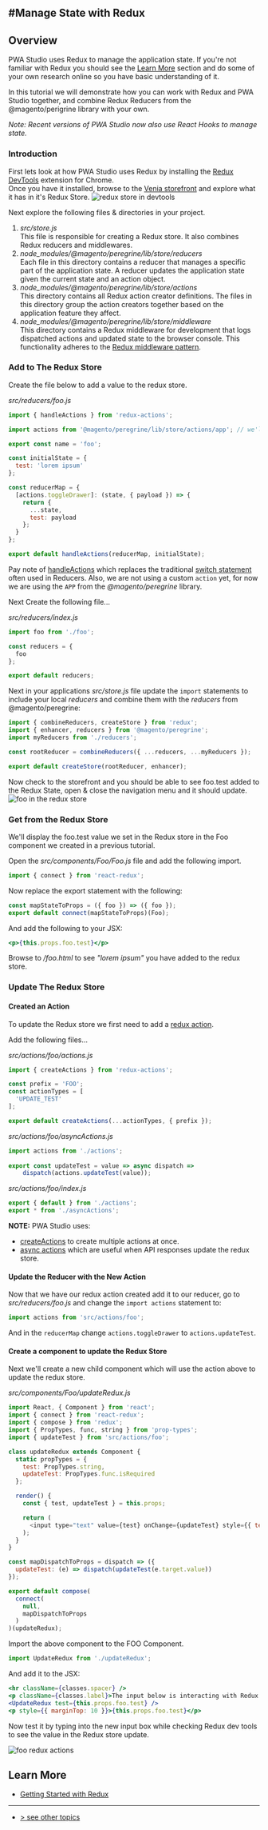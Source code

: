 #Manage State with Redux
---

## Overview

PWA Studio uses Redux to manage the application state. 
If you're not familiar with Redux you should see the [Learn More][] section and 
do some of your own research online so you have basic understanding of it.  

In this tutorial we will demonstrate how you can work with Redux and PWA Studio together, 
and combine Redux Reducers from the @magento/perigrine library with your own.

_Note: Recent versions of PWA Studio now also use React Hooks to manage state._

### Introduction

First lets look at how PWA Studio uses Redux by installing the [Redux DevTools][] extension for Chrome.  
Once you have it installed, browse to the [Venia storefront][] and explore what it has in it's Redux Store.
![redux store in devtools][]

Next explore the following files & directories in your project.

1.  _src/store.js_  
    This file is responsible for creating a Redux store. It also combines Redux reducers and middlewares.
1.  _node_modules/@magento/peregrine/lib/store/reducers_  
    Each file in this directory contains a reducer that manages a specific part of the application state.
    A reducer updates the application state given the current state and an action object.
1.  _node_modules/@magento/peregrine/lib/store/actions_  
    This directory contains all Redux action creator definitions. 
    The files in this directory group the action creators together based on the application feature they affect.
1.  _node_modules/@magento/peregrine/lib/store/middleware_  
    This directory contains a Redux middleware for development that logs dispatched actions and updated state to the browser console. 
    This functionality adheres to the [Redux middleware pattern][].

### Add to The Redux Store

Create the file below to add a value to the redux store.

_src/reducers/foo.js_

```javascript
import { handleActions } from 'redux-actions';

import actions from '@magento/peregrine/lib/store/actions/app'; // we'll use these actions for now, and create our own one later

export const name = 'foo';

const initialState = {
  test: 'lorem ipsum'
};

const reducerMap = {
  [actions.toggleDrawer]: (state, { payload }) => {
    return {
      ...state,
      test: payload
    };
  }
};

export default handleActions(reducerMap, initialState);
```

Pay note of [handleActions][] which replaces the traditional [switch statement][] often used in Reducers.
Also, we are not using a custom `action` yet, for now we are using the `APP` from the _@magento/peregrine_ library.

Next Create the following file...

_src/reducers/index.js_

```javascript
import foo from './foo';

const reducers = {
  foo
};

export default reducers;
```

Next in your applications _src/store.js_ file update the `import` statements to include your local _reducers_ and combine them with the _reducers_ from @magento/peregrine:

```javascript
import { combineReducers, createStore } from 'redux';
import { enhancer, reducers } from '@magento/peregrine';
import myReducers from './reducers';

const rootReducer = combineReducers({ ...reducers, ...myReducers });

export default createStore(rootReducer, enhancer);
```

Now check to the  storefront and you should be able to see foo.test added to the Redux State, open & close the navigation menu and it should update.
![foo in the redux store][]

### Get from the Redux Store

We'll display the foo.test value we set in the Redux store in the Foo component we created in a previous tutorial.  

Open the _src/components/Foo/Foo.js_ file and add the following import.

```javascript
import { connect } from 'react-redux';
```

Now replace the export statement with the following:

```javascript
const mapStateToProps = ({ foo }) => ({ foo });
export default connect(mapStateToProps)(Foo);
```

And add the following to your JSX:

```jsx
<p>{this.props.foo.test}</p>
```

Browse to _/foo.html_ to see _"lorem ipsum"_ you have added to the redux store.

### Update The Redux Store

#### Created an Action

To update the Redux store we first need to add a [redux action][].

Add the following files...

_src/actions/foo/actions.js_

```javascript
import { createActions } from 'redux-actions';

const prefix = 'FOO';
const actionTypes = [
  'UPDATE_TEST'
];

export default createActions(...actionTypes, { prefix });
```

_src/actions/foo/asyncActions.js_

```javascript
import actions from './actions';
 
export const updateTest = value => async dispatch =>
    dispatch(actions.updateTest(value));
```

_src/actions/foo/index.js_

```javascript
export { default } from './actions';
export * from './asyncActions';
```

**NOTE:** PWA Studio uses:

-   [createActions][] to create multiple actions at once.
-   [async actions][] which are useful when API responses update the redux store.

#### Update the Reducer with the New Action

Now that we have our redux action created add it to our reducer, 
go to _src/reducers/foo.js_ and change the `import actions` statement to:  

```javascript
import actions from 'src/actions/foo';
```

And in the `reducerMap` change `actions.toggleDrawer` to `actions.updateTest`.

#### Create a component to update the Redux Store

Next we'll create a new child component which will use the action above to update the redux store.

_src/components/Foo/updateRedux.js_

```javascript
import React, { Component } from 'react';
import { connect } from 'react-redux';
import { compose } from 'redux';
import { PropTypes, func, string } from 'prop-types';
import { updateTest } from 'src/actions/foo';

class updateRedux extends Component {
  static propTypes = {
    test: PropTypes.string,
    updateTest: PropTypes.func.isRequired
  };

  render() {
    const { test, updateTest } = this.props;

    return (
      <input type="text" value={test} onChange={updateTest} style={{ textAlign: 'center' }} />
    );
  }
}

const mapDispatchToProps = dispatch => ({
  updateTest: (e) => dispatch(updateTest(e.target.value))
});

export default compose(
  connect(
    null,
    mapDispatchToProps
  )
)(updateRedux);
```

Import the above component to the FOO Component.  

```javascript   
import UpdateRedux from './updateRedux';
```

And add it to the JSX:  

```jsx
<hr className={classes.spacer} />
<p className={classes.label}>The input below is interacting with Redux:</p>
<UpdateRedux test={this.props.foo.test} />
<p style={{ marginTop: 10 }}>{this.props.foo.test}</p>
```

Now test it by typing into the new input box while checking Redux dev tools to see the value in the Redux store update.

![foo redux actions](./images/foo-redux-actions.gif)

## Learn More

-   [Getting Started with Redux][]

---
- [> see other topics](../../README.md#topics)

[Getting Started with Redux]: https://redux.js.org/introduction/getting-started
[Learn More]: #learn-more
[Redux DevTools]: https://chrome.google.com/webstore/detail/redux-devtools/lmhkpmbekcpmknklioeibfkpmmfibljd
[Venia storefront]: https://venia.magento.com/
[handleActions]: https://redux-actions.js.org/api/handleaction
[switch statement]: https://redux.js.org/basics/reducers#handling-more-actions
[redux action]: https://redux.js.org/basics/actions
[createActions]: https://redux-actions.js.org/api/createaction
[async actions]: https://redux.js.org/advanced/async-actions#async-actions
[Redux middleware pattern]: https://redux.js.org/advanced/middleware/
[redux store in devtools]: ./images/redux-store-screenshot.png
[foo in the redux store]: ./images/foo-in-the-redux-store.gif
[foo redux actions]: ./images/foo-redux-actions.gif

